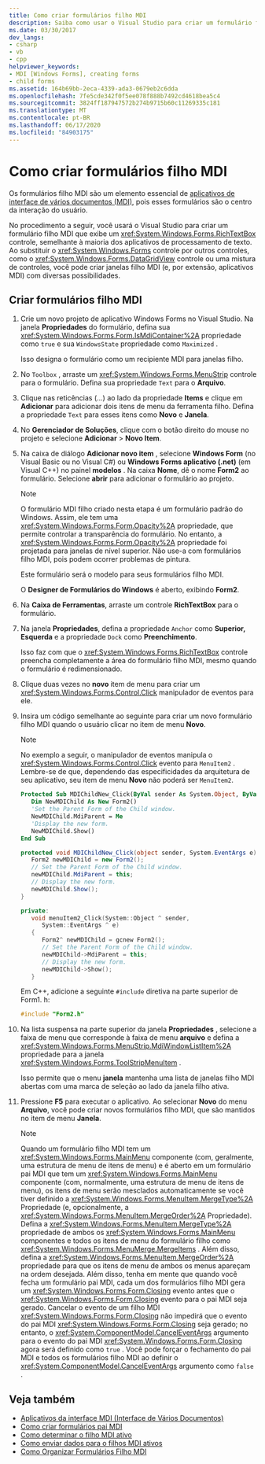 ```yaml
---
title: Como criar formulários filho MDI
description: Saiba como usar o Visual Studio para criar um formulário filho MDI (interface de vários documentos) que exibe um controle RichTextBox.
ms.date: 03/30/2017
dev_langs:
- csharp
- vb
- cpp
helpviewer_keywords:
- MDI [Windows Forms], creating forms
- child forms
ms.assetid: 164b69bb-2eca-4339-ada3-0679eb2c6dda
ms.openlocfilehash: 7fe5cde342f0f5ee078f888b7492cd4618bea5c4
ms.sourcegitcommit: 3824ff187947572b274b9715b60c11269335c181
ms.translationtype: MT
ms.contentlocale: pt-BR
ms.lasthandoff: 06/17/2020
ms.locfileid: "84903175"
---
```

# <a name="how-to-create-mdi-child-forms"></a>Como criar formulários filho MDI

Os formulários filho MDI são um elemento essencial de [aplicativos de interface de vários documentos (MDI)](multiple-document-interface-mdi-applications.md), pois esses formulários são o centro da interação do usuário.

No procedimento a seguir, você usará o Visual Studio para criar um formulário filho MDI que exibe um <xref:System.Windows.Forms.RichTextBox> controle, semelhante à maioria dos aplicativos de processamento de texto. Ao substituir o <xref:System.Windows.Forms> controle por outros controles, como o <xref:System.Windows.Forms.DataGridView> controle ou uma mistura de controles, você pode criar janelas filho MDI (e, por extensão, aplicativos MDI) com diversas possibilidades.

## <a name="create-mdi-child-forms"></a>Criar formulários filho MDI

1. Crie um novo projeto de aplicativo Windows Forms no Visual Studio. Na janela **Propriedades** do formulário, defina sua <xref:System.Windows.Forms.Form.IsMdiContainer%2A> propriedade como `true` e sua `WindowsState` propriedade como `Maximized` .

   Isso designa o formulário como um recipiente MDI para janelas filho.

2. No `Toolbox` , arraste um <xref:System.Windows.Forms.MenuStrip> controle para o formulário. Defina sua propriedade `Text` para o **Arquivo**.

3. Clique nas reticências (...) ao lado da propriedade **Items** e clique em **Adicionar** para adicionar dois itens de menu da ferramenta filho. Defina a propriedade `Text` para esses itens como **Novo** e **Janela**.

4. No **Gerenciador de Soluções**, clique com o botão direito do mouse no projeto e selecione **Adicionar** > **Novo Item**.

5. Na caixa de diálogo **Adicionar novo item** , selecione **Windows Form** (no Visual Basic ou no Visual C#) ou **Windows Forms aplicativo (.net)** (em Visual C++) no painel **modelos** . Na caixa **Nome**, dê o nome **Form2** ao formulário. Selecione **abrir** para adicionar o formulário ao projeto.

    > [!NOTE]
    > O formulário MDI filho criado nesta etapa é um formulário padrão do Windows. Assim, ele tem uma <xref:System.Windows.Forms.Form.Opacity%2A> propriedade, que permite controlar a transparência do formulário. No entanto, a <xref:System.Windows.Forms.Form.Opacity%2A> propriedade foi projetada para janelas de nível superior. Não use-a com formulários filho MDI, pois podem ocorrer problemas de pintura.

     Este formulário será o modelo para seus formulários filho MDI.

     O **Designer de Formulários do Windows** é aberto, exibindo **Form2**.

6. Na **Caixa de Ferramentas**, arraste um controle **RichTextBox** para o formulário.

7. Na janela **Propriedades**, defina a propriedade `Anchor` como **Superior, Esquerda** e a propriedade `Dock` como **Preenchimento**.

   Isso faz com que o <xref:System.Windows.Forms.RichTextBox> controle preencha completamente a área do formulário filho MDI, mesmo quando o formulário é redimensionado.

8. Clique duas vezes no **novo** item de menu para criar um <xref:System.Windows.Forms.Control.Click> manipulador de eventos para ele.

9. Insira um código semelhante ao seguinte para criar um novo formulário filho MDI quando o usuário clicar no item de menu **Novo**.

   > [!NOTE]
   > No exemplo a seguir, o manipulador de eventos manipula o <xref:System.Windows.Forms.Control.Click> evento para `MenuItem2` . Lembre-se de que, dependendo das especificidades da arquitetura de seu aplicativo, seu item de menu **Novo** não poderá ser `MenuItem2`.

    ```vb
    Protected Sub MDIChildNew_Click(ByVal sender As System.Object, ByVal e As System.EventArgs) Handles MenuItem2.Click
       Dim NewMDIChild As New Form2()
       'Set the Parent Form of the Child window.
       NewMDIChild.MdiParent = Me
       'Display the new form.
       NewMDIChild.Show()
    End Sub
    ```

    ```csharp
    protected void MDIChildNew_Click(object sender, System.EventArgs e){
       Form2 newMDIChild = new Form2();
       // Set the Parent Form of the Child window.
       newMDIChild.MdiParent = this;
       // Display the new form.
       newMDIChild.Show();
    }
    ```

    ```cpp
    private:
       void menuItem2_Click(System::Object ^ sender,
          System::EventArgs ^ e)
       {
          Form2^ newMDIChild = gcnew Form2();
          // Set the Parent Form of the Child window.
          newMDIChild->MdiParent = this;
          // Display the new form.
          newMDIChild->Show();
       }
    ```

   Em C++, adicione a seguinte `#include` diretiva na parte superior de Form1. h:

   ```cpp
   #include "Form2.h"
   ```

10. Na lista suspensa na parte superior da janela **Propriedades** , selecione a faixa de menu que corresponde à faixa de menu **arquivo** e defina a <xref:System.Windows.Forms.MenuStrip.MdiWindowListItem%2A> propriedade para a janela <xref:System.Windows.Forms.ToolStripMenuItem> .

    Isso permite que o menu **janela** mantenha uma lista de janelas filho MDI abertas com uma marca de seleção ao lado da janela filho ativa.

11. Pressione **F5** para executar o aplicativo. Ao selecionar **Novo** do menu **Arquivo**, você pode criar novos formulários filho MDI, que são mantidos no item de menu **Janela**.

    > [!NOTE]
    > Quando um formulário filho MDI tem um <xref:System.Windows.Forms.MainMenu> componente (com, geralmente, uma estrutura de menu de itens de menu) e é aberto em um formulário pai MDI que tem um <xref:System.Windows.Forms.MainMenu> componente (com, normalmente, uma estrutura de menu de itens de menu), os itens de menu serão mesclados automaticamente se você tiver definido a <xref:System.Windows.Forms.MenuItem.MergeType%2A> Propriedade (e, opcionalmente, a <xref:System.Windows.Forms.MenuItem.MergeOrder%2A> Propriedade). Defina a <xref:System.Windows.Forms.MenuItem.MergeType%2A> propriedade de ambos os <xref:System.Windows.Forms.MainMenu> componentes e todos os itens de menu do formulário filho como <xref:System.Windows.Forms.MenuMerge.MergeItems> . Além disso, defina a <xref:System.Windows.Forms.MenuItem.MergeOrder%2A> propriedade para que os itens de menu de ambos os menus apareçam na ordem desejada. Além disso, tenha em mente que quando você fecha um formulário pai MDI, cada um dos formulários filho MDI gera um <xref:System.Windows.Forms.Form.Closing> evento antes que o <xref:System.Windows.Forms.Form.Closing> evento para o pai MDI seja gerado. Cancelar o evento de um filho MDI <xref:System.Windows.Forms.Form.Closing> não impedirá que o evento do pai MDI <xref:System.Windows.Forms.Form.Closing> seja gerado; no entanto, o <xref:System.ComponentModel.CancelEventArgs> argumento para o evento do pai MDI <xref:System.Windows.Forms.Form.Closing> agora será definido como `true` . Você pode forçar o fechamento do pai MDI e todos os formulários filho MDI ao definir o <xref:System.ComponentModel.CancelEventArgs> argumento como `false` .

## <a name="see-also"></a>Veja também

- [Aplicativos da interface MDI (Interface de Vários Documentos)](multiple-document-interface-mdi-applications.md)
- [Como criar formulários pai MDI](how-to-create-mdi-parent-forms.md)
- [Como determinar o filho MDI ativo](how-to-determine-the-active-mdi-child.md)
- [Como enviar dados para o filhos MDI ativos](how-to-send-data-to-the-active-mdi-child.md)
- [Como Organizar Formulários Filho MDI](how-to-arrange-mdi-child-forms.md)
